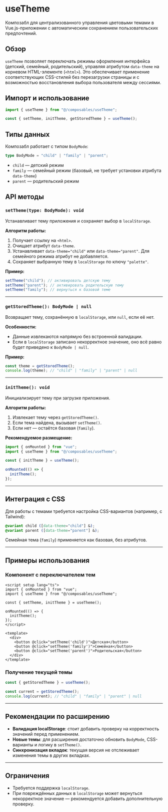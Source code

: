 # useTheme

Композабл для централизованного управления цветовыми темами в Vue.js-приложении с автоматическим сохранением пользовательских предпочтений.

## Обзор

`useTheme` позволяет переключать режимы оформления интерфейса (детский, семейный, родительский), управляя атрибутом `data-theme` на корневом HTML-элементе (`<html>`). Это обеспечивает применение соответствующих CSS-стилей без перезагрузки страницы и с возможностью восстановления выбора пользователя между сессиями.

## Импорт и использование

```typescript
import { useTheme } from "@/composables/useTheme";

const { setTheme, initTheme, getStoredTheme } = useTheme();
```

## Типы данных

Композабл работает с типом `BodyMode`:

```typescript
type BodyMode = "child" | "family" | "parent";
```

- `child` — детский режим
- `family` — семейный режим (базовый, не требует установки атрибута `data-theme`)
- `parent` — родительский режим

## API методы

### `setTheme(type: BodyMode): void`

Устанавливает тему приложения и сохраняет выбор в `localStorage`.

**Алгоритм работы:**

1. Получает ссылку на `<html>`.
2. Очищает атрибут `data-theme`.
3. Устанавливает `data-theme="child"` или `data-theme="parent"`.
   Для семейного режима атрибут не добавляется.
4. Сохраняет выбранную тему в `localStorage` по ключу `"palette"`.

**Пример:**

```typescript
setTheme("child"); // активировать детскую тему
setTheme("parent"); // активировать родительскую тему
setTheme("family"); // вернуться к базовой теме
```

---

### `getStoredTheme(): BodyMode | null`

Возвращает тему, сохранённую в `localStorage`, или `null`, если её нет.

**Особенности:**

- Данные извлекаются напрямую без встроенной валидации.
- Если в `localStorage` записано некорректное значение, оно всё равно будет приведено к `BodyMode | null`.

**Пример:**

```typescript
const theme = getStoredTheme();
console.log(theme); // "child" | "family" | "parent" | null
```

---

### `initTheme(): void`

Инициализирует тему при загрузке приложения.

**Алгоритм работы:**

1. Извлекает тему через `getStoredTheme()`.
2. Если тема найдена, вызывает `setTheme()`.
3. Если нет — остаётся базовая (`family`).

**Рекомендуемое размещение:**

```typescript
import { onMounted } from "vue";
import { useTheme } from "@/composables/useTheme";

const { initTheme } = useTheme();

onMounted(() => {
  initTheme();
});
```

---

## Интеграция с CSS

Для работы с темами требуется настройка CSS-вариантов (например, с Tailwind):

```css
@variant child ([data-theme="child"] &);
@variant parent ([data-theme="parent"] &);
```

Семейная тема (`family`) применяется как базовая, без атрибутов.

---

## Примеры использования

### Компонент с переключателем тем

```vue
<script setup lang="ts">
import { onMounted } from "vue";
import { useTheme } from "@/composables/useTheme";

const { setTheme, initTheme } = useTheme();

onMounted(() => {
  initTheme();
});
</script>

<template>
  <div>
    <button @click="setTheme('child')">Детская</button>
    <button @click="setTheme('family')">Семейная</button>
    <button @click="setTheme('parent')">Родительская</button>
  </div>
</template>
```

### Получение текущей темы

```typescript
const { getStoredTheme } = useTheme();

const current = getStoredTheme();
console.log(current); // "child" | "family" | "parent" | null
```

---

## Рекомендации по расширению

- **Валидация localStorage**: стоит добавить проверку на корректность значений перед применением.
- **Новые темы**: для расширения достаточно обновить `BodyMode`, CSS-варианты и логику в `setTheme()`.
- **Синхронизация вкладок**: текущая версия не отслеживает изменения темы в других вкладках.

---

## Ограничения

- Требуется поддержка `localStorage`.
- При повреждённых данных в `localStorage` может вернуться некорректное значение — рекомендуется добавить дополнительную проверку.
